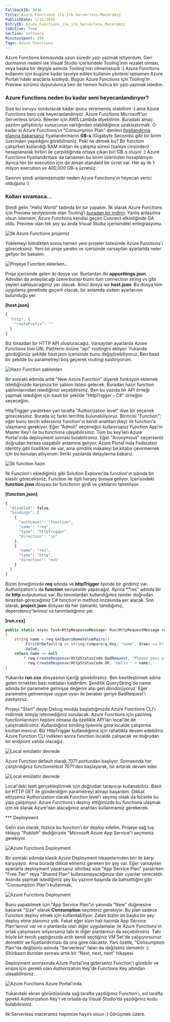 ```yaml
---
FallbackID: 3036
Title: Azure Functions ile ilk Serverless Maceramız
PublishDate: 1/12/2016
EntryID: Azure_Functions_ile_ilk_Serverless_Maceramiz
IsActive: True
Section: software
MinutesSpent: 100
Tags: Azure Functions
---
```

Azure Functions konusunda uzun süredir yazı yazmak istiyordum. Geri durmamın nedeni ise Visual Studio içerisindeki Tooling'inin rezalet olması, veya başka bir deyişle aslında Tooling'inin olmamasıydı :) Azure Functions kullanımı için bugüne kadar tavsiye edilen kullanım yöntemi tamamen Azure Portalı'ndaki araçlarla kısıtlıydı. Bugün Azure Functions için Tooling'in Preview sürümü duyurulunca ben de hemen hızlıca bir yazı yazmak istedim.

### Azure Functions neden bu kadar seni heyecanlandırıyor?

Size bu soruyu sorduracak kadar ipucu verememiş olabilirim :) ama Azure Functions beni çok heyecanlandırıyor. Azure Functions Microsoft'un Serverless ürünü. Bilenler için AWS Lambda diyebilirim. Buradaki amaç yazılım geliştiriciyi sunucunun varlığından olabildiğince uzaklaştırmak. O kadar ki Azure Functions'ın "Consumption Plan" denilen [fiyatlandırma planına bakarsanız](https://azure.microsoft.com/en-us/pricing/details/functions/) fiyatlandırmanın **GB-s** (Gigabyte Seconds) gibi bir birim üzerinden yapıldığını görebilirsiniz. Peki ne demek bu? Bir function çalışırken kullandığı RAM miktarı ile çalışma süresi (saniye cinsinden) hesaplanarak birbiri ile çarpıldığında ortaya çıkan biri GB-s oluyor :) Azure Functions fiyatlandırması da tamamen bu birim üzerinden hesaplanıyor. Ayrıca her bir execution için de alınan standard bir ücret var. Her ay ilk 1 milyon execution ve 400,000 GB-s ücretsiz. 

Sanırım şimdi anlamışsınızdır neden Azure Functions'ın heyecan verici olduğunu :)

### Kolları sıvamaca...

Şimdi gelin "Hello World" tadında bir tur yapalım. İlk olarak Azure Functions için Preview seviyesinde olan Tooling'i [buradan bir indirin](https://aka.ms/azfunctiontools). Yanlış anlaşılma olsun istemem, Azure Functions kendisi geçen Connect etkinliğinde GA oldu. Preview olan tek şey şu anda Visual Studui içerisindeki entegrasyonu.

![İlk Azure Functions projemiz](media/Azure_Functions_ile_ilk_Serverless_Maceramiz/azure-functions-1.png)

Yüklemeyi bitirdikten sonra hemen yeni projeler listesinde Azure Functions'ı göreceksiniz. Yeni bir proje yaratın ve içerisinde varsayılan ayarlarlda neler geliyor bir bakalım.

![Projeye Function eklerken...](media/Azure_Functions_ile_ilk_Serverless_Maceramiz/azure-functions-2.png)

Proje içerisinde gelen iki dosya var. Bunlardan ilki **appsettings.json**. Adından da anlaşılacağı üzere burası bizim tüm connection string vs gibi şeyleri saklayacağımız yer olacak. İkinci dosya ise **host.json**. Bu dosya tüm uygulama genelinde geçerli olacak, bir anlamda sistem ayarlarının bulunduğu yer. 

**[host.json]**  
```javascript
{
  "http": {
    "routePrefix": ""
  }
}
```

Biz birazdan bir HTTP API oluşturacağız. Varsayılan ayarlarda Azure Functions tüm URL Pathlerin önüne "api" routingini ekliyor. Yukarıda gördüğünüz şekilde host.json içerisinde bunu değiştirebiliyoruz. Ben basit bir şekilde bu parametreyi boş geçerek routingi kaldırıyorum.

![Hazır Function şablonları](media/Azure_Functions_ile_ilk_Serverless_Maceramiz/azure-functions-3.png)

Bir sonraki adımda artık "New Azure Function" diyerek fonksyon eklemek istediğinizde karşınıza bir şablon listesi gelecek. Buradan hazır function şablonlarından istediğinizi seçebilirsiniz. Ben bu yazıda bir API örneği yapmak istediğim için basit bir şekilde "HttpTrigger - C#" örneğini seçeceğim. 

HttpTrigger yaratırken yan tarafta "Authorization level" diye bir seçenek göreceksiniz. Burada üç farklı tercihte bulunabiliyoruz. Birincisi "Function"; eğer bunu tercih ederseniz function'ın kendi anahtarı (key) ile function'a ulaşmanız gerekiyor. Eğer "Admin" seçeneğini kullanırsanız Function App'in Master Key'i ile bu functiona ulaşabilirsiniz. Tüm bu key'leri Azure Portal'ında deployment sonrası bulabilirsiniz. Eğer "Anonymous" seçerseniz doğrudan herkes ulaşabilir anlamına geliyor. Azure Portal'ında Federated Identity gibi özellikler de var, ama şimdilik makaleyi bir kitaba çevirmemek için bu konuları atlıyorum. İleriki yazılarda detaylarına bakarız. 

![İlk function hazır.](media/Azure_Functions_ile_ilk_Serverless_Maceramiz/azure-functions-5.png)

İlk Function'ı eklediğimiz gibi Solution Explorer'da function'ın adında bir klasör göreceksiniz. Function ile ilgili herşey buraya geliyor. İçerisindeki **function.json** dosyası bir functionın girdi ve çıktılarını tanımlıyor. 

**[function.json]**
```javascript
{
  "disabled": false,
  "bindings": [
    {
      "authLevel": "function",
      "name": "req",
      "type": "httpTrigger",
      "direction": "in"
    },
    {
      "name": "res",
      "type": "http",
      "direction": "out"
    }
  ]
}
```

Bizim örneğimizde **req** adında ve **httpTrigger** tipinde bir girdimiz var. Authorization'u da **function** seviyeside yapacağız. Ayrıca **res" adında bir de **http** outputumuz var. Bu tanımlardan kullandığımız isimler doğrudan birazdan göreceğimiz C# function'ın method imzasında yer alacak. Son olarak, **project.json** dosyası da her zamanki, tanıdığımız, dependency'lerimizi vs tanımladığımız yer. 

**[run.csx]**
```CS 
public static async Task<HttpResponseMessage> Run(HttpRequestMessage req, TraceWriter log)
{    
    string name = req.GetQueryNameValuePairs()
        .FirstOrDefault(q => string.Compare(q.Key, "name", true) == 0)
        .Value;  
    return name == null
        ? req.CreateResponse(HttpStatusCode.BadRequest, "Please pass a name on the query string.")
        : req.CreateResponse(HttpStatusCode.OK, "Hello " + name);
}
```

Yukarıda **run.csx** dosyasının içeriği görebilirsiniz. Ben basitleştirmek adına gelen örnekten bazı noktaları kaldırdım. Şimdilik QueryString'de name adında bir parametre gelmişse değerini alıp geri döndürüyoruz. Eğer parametre gelmemişse uygun uyarı ile beraber geriye BadRequest'i paslıyoruz. 

Projeyi "Start" deyip Debug modda başlattığınızda Azure Functions CLI'ı indirmek isteyip istemediğiniz sorulacak. Azure Functions için yazılmış functionlarınızın hepsini olmasa da özellikle API'ları local'de de çalıştırabilirsiniz. Kullandığınız binding tiplerine göre localde çalıştırma kısıtları mevcut. Biz HttpTrigger kullandığımız için rahatlıkla devam edebiliriz. Azure Function CLI indikten sonra function localde çalışacak ve doğrudan bir endpoint sahibi olacağız.

![Local emülatör devrede](media/Azure_Functions_ile_ilk_Serverless_Maceramiz/azure-functions-4.png)

Azure Function default olarak 7071 portundan başlıyor. Sonrasında her çalıştırdığınız functionsHost 7071'den başlayarak, bir artarak devam eder. 

![Local emülatör devrede](media/Azure_Functions_ile_ilk_Serverless_Maceramiz/azure-functions-6.png)

Local'deki testi gerçekleştirmek için doğrudan tarayıcıyı kullanabiliriz. Basit bir HTTP GET ile gönderdiğim parametreyi almayı başardım. Dikkat ettiyseniz Authorization olarak Function level'ı seçmiş olsak da localde bu yapı çalışmıyor. Azure Functions'ı deploy ettiğimizde bu functiona ulaşmak için ek olarak Azure'dan alacağımız anahtarı kullanmamız gerekecek.

*** Deployment

Gelin son olarak, hızlıca bu function'ı bir deploy edelim. Projeye sağ tuş tıklayıp "Publish" dediğinizde "Microsoft Azure App Service"i seçmeniz gerekiyor. 

![Azure Functions Deployment](media/Azure_Functions_ile_ilk_Serverless_Maceramiz/azure-functions-7.png)

Bir sonraki adımda klasik Azure Deployment hikayelerinden biri ile karşı karşıyayız. Ama burada dikkat etmeniz gereken bir şey var. Eğer varsayılan ayarlarla deployment yaparsanız sihirbaz size "App Service Plan" yaratırken "Free Tier" veya "Shared Plan" kullanamayacağınıza dair uyarılar verecektir. Aslında yapmak istediğimiz şey bu yazının başında da bahsettiğim gibi "Consumption Plan"ı kullanmak.

![Azure Functions Deployment](media/Azure_Functions_ile_ilk_Serverless_Maceramiz/azure-functions-8.png)

Bunu yapabilmek için "App Service Plan"ın yanında "New" düğmesine basarak "Size" olarak **Consumption** seçmeniz gerekiyor. Bu plan sadece Function deploy etmek için kullanılabiliyor. Zaten bizim de başka bir şey deploy etme planımız yok. Fakat eğer sizin hali hazırda App Service Plan'larınız var ve o planlarda olan diğer uygulamalar ile Azure Functions'ın ortak çalışmasını istiyorsanız tabi ki diğer planlarınızı da seçebilirsiniz. Tabi böyle bir tercih yaptığınızda artık kendi seçtiğiniz VM Set'de çalışıyorsunuz demektir ve fiyatlandırması da ona göre olacaktır. Yani özetle, "Consumption Plan"da değilsiniz aslında "Serverless" falan da değilsiniz demektir :) Sihirbazın bundan sonrası artık bir "Next, next, next" hikayesi.

Deployment sonrasında Azure Portal'ına giderseniz Function'ı görebilir ve erişim için gerekli olan Authorization Key'de Functions Key altından ulaşabilirsiniz. 

![Azure Functions Azure Portal'ında.](media/Azure_Functions_ile_ilk_Serverless_Maceramiz/azure-functions-9.png)

Yukarıdaki ekran görüntüsünde sağ tarafta yazdığımız Function'ı, sol tarafta gerekli Authorization Key'i ve ortada da Visual Studio'da yazdığımız kodu bulabilirsiniz. 

İlk Serverless maceramız hepimize hayırlı olsun ;) Görüşmek üzere.
